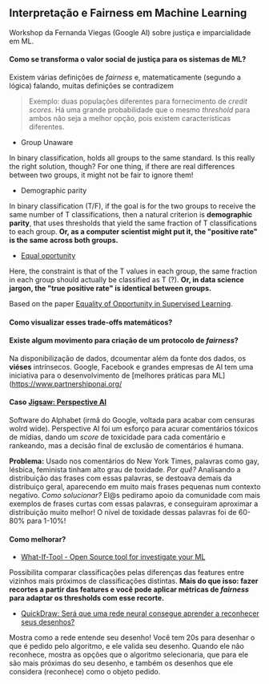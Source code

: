 ##  Interpretação e Fairness em Machine Learning

Workshop da Fernanda Viegas (Google AI) sobre justiça e imparcialidade em ML.

#### Como se transforma o valor social de justiça para os sistemas de ML?

Existem várias definições de *fairness* e, matematicamente (segundo a lógica) falando, muitas definições se contradizem

> Exemplo: duas populações diferentes para fornecimento de *credit scores*. 
> Há uma grande probabilidade que o mesmo *threshold* para ambos não seja a melhor opção, 
> pois existem características diferentes.

* Group Unaware

In binary classification, holds all groups to the same standard. Is this really the right solution, though? For one thing, if there 
are real differences between two groups, it might not be fair to ignore them!

* Demographic parity

In binary classification (T/F), if the goal is for the two groups to receive the same number of T classifications, 
then a natural criterion is **demographic parity**, that uses thresholds that yield 
the same fraction of T classifications to each group. **Or, as a computer scientist might put it, 
the "positive rate" is the same across both groups.**

* [Equal oportunity](https://arxiv.org/abs/1610.02413)

Here, the constraint is that of the T values in each group, the same fraction in each group should actually be classified as T (?). **Or, in data science jargon, the "true positive rate" is identical between groups.**

Based on the paper [Equality of Opportunity in Supervised Learning](https://arxiv.org/pdf/1610.02413.pdf).

#### Como visualizar esses trade-offs matemáticos?

#### Existe algum movimento para criação de um protocolo de *fairness*?

Na disponibilização de dados, dcoumentar além da fonte dos dados, os **viéses** intrínsecos.
Google, Facebook e grandes empresas de AI tem uma iniciativa para o desenvolvimento de [melhores práticas para ML](https://www.partnershiponai.org/

#### Caso [Jigsaw: Perspective AI](https://jigsaw.google.com/)

Software do Alphabet (irmã do Google, voltada para acabar com censuras wolrd wide). Perspective AI foi um esforço para acurar comentários tóxicos de mídias, 
dando um *score* de toxicidade para cada comentário e rankeando, mas a decisão final de exclusão de comentários é humana.

**Problema:** Usado nos comentários do New York Times, palavras como gay, lésbica, feminista tinham alto grau de toxidade. 
*Por quê?* Analisando a distribuição das frases com essas palavras, se destoava demais da distribuiço geral, aparecendo em muito mais frases pequenas num contexto negativo. *Como solucionar?* El@s pediramo apoio da comunidade com mais exemplos de frases curtas com essas palavras, e conseguiram aproximar a distribuição muito melhor! O nível de toxidade dessas palavras foi de 60-80% para 1-10%!

#### Como melhorar?

* [What-If-Tool - Open Source tool for investigate your ML](https://pair-code.github.io/what-if-tool/)

Possibilita comparar classificações pelas diferenças das features entre vizinhos mais próximos de classificações distintas. 
**Mais do que isso: fazer recortes a partir das features e você pode aplicar métricas de *fairness* para adaptar os thresholds com esse recorte.**

* [QuickDraw: Será que uma rede neural consegue aprender a reconhecer seus desenhos?](https://quickdraw.withgoogle.com/) 

Mostra como a rede entende seu desenho! Você tem 20s para desenhar o que é pedido pelo algoritmo, e ele valida seu desenho. 
Quando ele não reconhece, mostra as opções que o algoritmo selecionaria, que para ele são mais próximas do seu desenho, e também os desenhos que ele considera (reconhece) como o objeto pedido.

